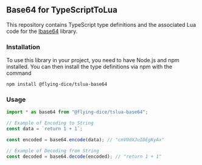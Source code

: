 ## Base64 for TypeScriptToLua

This repository contains TypeScript type definitions and the associated Lua code for the [lbase64](https://github.com/iskolbin/lbase64) library.

### Installation

To use this library in your project, you need to have Node.js and npm installed. You can then install the type definitions via npm with the command

```shell
npm install @flying-dice/tslua-base64
```

### Usage

```typescript
import * as base64 from "@flying-dice/tslua-base64";

// Example of Encoding to String
const data = `return 1 + 1`;

const encoded = base64.encode(data); // "cmV0dXJuIDEgKyAx"

// Example of Decoding from String
const decoded = base64.decode(encoded); // "return 1 + 1"
```